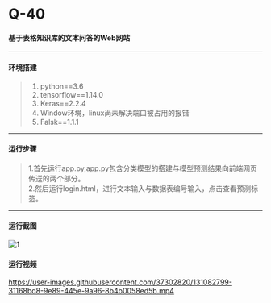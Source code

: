 # Q-40 
#### 基于表格知识库的文本问答的Web网站  
----------  
#### 环境搭建  
>1. python==3.6  
>2. tensorflow==1.14.0  
>3. Keras==2.2.4  
>4. Window环境，linux尚未解决端口被占用的报错  
>5. Falsk==1.1.1
----------  
#### 运行步骤  
>1.首先运行app.py,app.py包含分类模型的搭建与模型预测结果向前端网页传送的两个部分。  
>2.然后运行login.html，进行文本输入与数据表编号输入，点击查看预测标签。  
----------  
#### 运行截图  
![1](https://user-images.githubusercontent.com/37302820/115950968-e4b41900-a510-11eb-9110-e5e9fb60a823.PNG)
#### 运行视频
https://user-images.githubusercontent.com/37302820/131082799-31168bd8-9e89-445e-9a96-8b4b0058ed5b.mp4





